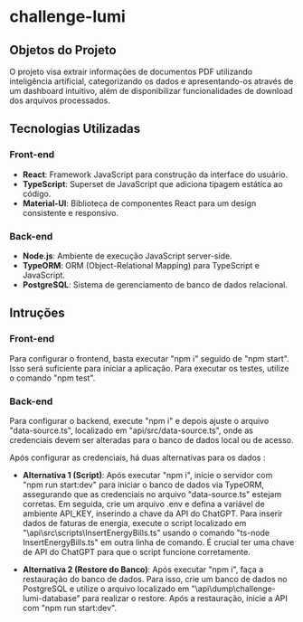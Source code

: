 # challenge-lumi

## Objetos do Projeto
O projeto visa extrair informações de documentos PDF utilizando inteligência artificial, categorizando os dados e apresentando-os através de um dashboard intuitivo, além de disponibilizar funcionalidades de download dos arquivos processados.

## Tecnologias Utilizadas
### Front-end
- **React**: Framework JavaScript para construção da interface do usuário.
- **TypeScript**: Superset de JavaScript que adiciona tipagem estática ao código.
- **Material-UI**: Biblioteca de componentes React para um design consistente e responsivo.
### Back-end
- **Node.js**: Ambiente de execução JavaScript server-side.
- **TypeORM**: ORM (Object-Relational Mapping) para TypeScript e JavaScript.
- **PostgreSQL**: Sistema de gerenciamento de banco de dados relacional.

## Intruções
### Front-end
Para configurar o frontend, basta executar "npm i" seguido de "npm start". Isso será suficiente para iniciar a aplicação. Para executar os testes, utilize o comando "npm test".

### Back-end
Para configurar o backend, execute "npm i" e depois ajuste o arquivo "data-source.ts", localizado em "api/src/data-source.ts", onde as credenciais devem ser alteradas para o banco de dados local ou de acesso.

Após configurar as credenciais, há duas alternativas para os dados :

- **Alternativa 1 (Script)**:
Após executar "npm i", inicie o servidor com "npm run start:dev" para iniciar o banco de dados via TypeORM, assegurando que as credenciais no arquivo "data-source.ts" estejam corretas. Em seguida, crie um arquivo .env e defina a variável de ambiente API_KEY, inserindo a chave da API do ChatGPT.
Para inserir dados de faturas de energia, execute o script localizado em "\api\src\scripts\InsertEnergyBills.ts" usando o comando "ts-node InsertEnergyBills.ts" em outra linha de comando. É crucial ter uma chave de API do ChatGPT para que o script funcione corretamente.

- **Alternativa 2 (Restore do Banco)**:
Após executar "npm i", faça a restauração do banco de dados. Para isso, crie um banco de dados no PostgreSQL e utilize o arquivo localizado em "\api\dump\challenge-lumi-database" para realizar o restore. Após a restauração, inicie a API com "npm run start:dev".

